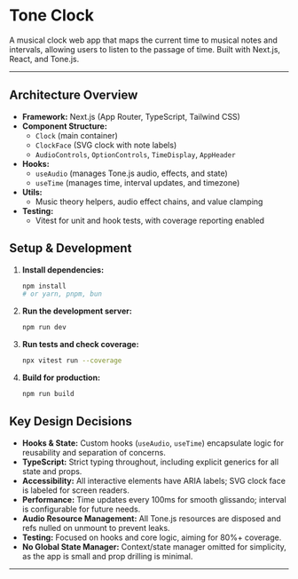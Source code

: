 # Tone Clock

A musical clock web app that maps the current time to musical notes and intervals, allowing users to listen to the passage of time. Built with Next.js, React, and Tone.js.

---

## Architecture Overview
- **Framework:** Next.js (App Router, TypeScript, Tailwind CSS)
- **Component Structure:**
  - `Clock` (main container)
  - `ClockFace` (SVG clock with note labels)
  - `AudioControls`, `OptionControls`, `TimeDisplay`, `AppHeader`
- **Hooks:**
  - `useAudio` (manages Tone.js audio, effects, and state)
  - `useTime` (manages time, interval updates, and timezone)
- **Utils:**
  - Music theory helpers, audio effect chains, and value clamping
- **Testing:**
  - Vitest for unit and hook tests, with coverage reporting enabled

## Setup & Development

1. **Install dependencies:**
   ```bash
   npm install
   # or yarn, pnpm, bun
   ```
2. **Run the development server:**
   ```bash
   npm run dev
   ```
3. **Run tests and check coverage:**
   ```bash
   npx vitest run --coverage
   ```
4. **Build for production:**
   ```bash
   npm run build
   ```

## Key Design Decisions
- **Hooks & State:** Custom hooks (`useAudio`, `useTime`) encapsulate logic for reusability and separation of concerns.
- **TypeScript:** Strict typing throughout, including explicit generics for all state and props.
- **Accessibility:** All interactive elements have ARIA labels; SVG clock face is labeled for screen readers.
- **Performance:** Time updates every 100ms for smooth glissando; interval is configurable for future needs.
- **Audio Resource Management:** All Tone.js resources are disposed and refs nulled on unmount to prevent leaks.
- **Testing:** Focused on hooks and core logic, aiming for 80%+ coverage.
- **No Global State Manager:** Context/state manager omitted for simplicity, as the app is small and prop drilling is minimal.

---
